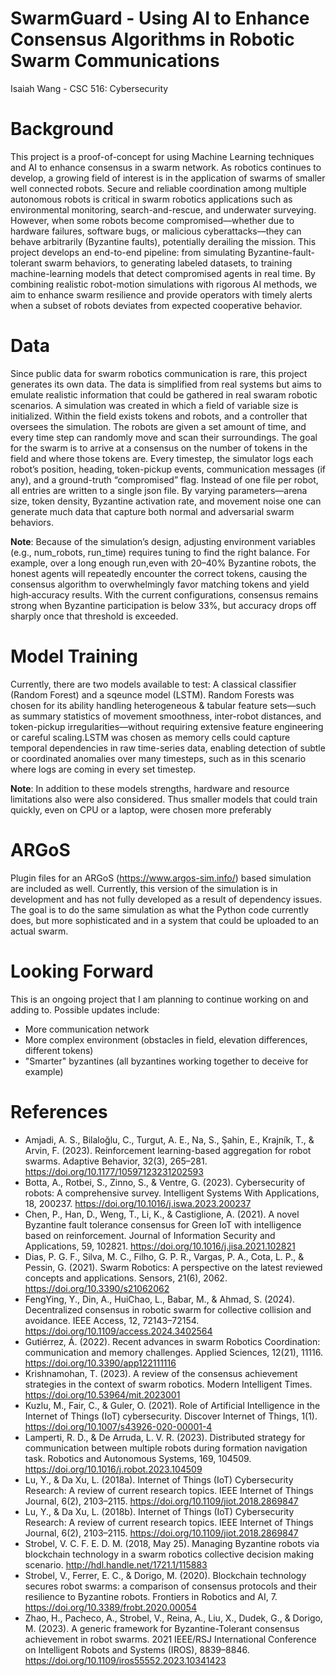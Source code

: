 # SwarmGuard - Using AI to Enhance Consensus Algorithms in Robotic Swarm Communications
Isaiah Wang - CSC 516: Cybersecurity

# Background
This project is a proof-of-concept for using Machine Learning techniques and AI to enhance consensus in a swarm network. As robotics continues to develop, a growing field of interest is in the application of swarms of smaller well connected robots. Secure and reliable coordination among multiple autonomous robots is critical in swarm robotics applications such as environmental monitoring, search-and-rescue, and underwater surveying. However, when some robots become compromised—whether due to hardware failures, software bugs, or malicious cyberattacks—they can behave arbitrarily (Byzantine faults), potentially derailing the mission. This project develops an end-to-end pipeline: from simulating Byzantine-fault-tolerant swarm behaviors, to generating labeled datasets, to training machine-learning models that detect compromised agents in real time. By combining realistic robot-motion simulations with rigorous AI methods, we aim to enhance swarm resilience and provide operators with timely alerts when a subset of robots deviates from expected cooperative behavior.

# Data
Since public data for swarm robotics communication is rare, this project generates its own data. The data is simplified from real systems but aims to emulate realistic information that could be gathered in real swaram robotic scenarios. A simulation was created in which a field of variable size is initialized. Within the field exists tokens and robots, and a controller that oversees the simulation. The robots are given a set amount of time, and every time step can randomly move and scan their surroundings. The goal for the swarm is to arrive at a consensus on the number of tokens in the field and where those tokens are. Every timestep, the simulator logs each robot’s position, heading, token-pickup events, communication messages (if any), and a ground-truth “compromised” flag. Instead of one file per robot, all entries are written to a single json file. By varying parameters—arena size, token density, Byzantine activation rate, and movement noise one can generate much data that capture both normal and adversarial swarm behaviors.

**Note**: Because of the simulation’s design, adjusting environment variables (e.g., num_robots, run_time) requires  tuning to find the right balance. For example, over a long enough run,even with 20–40% Byzantine robots, the honest agents will repeatedly encounter the correct tokens, causing the consensus algorithm to overwhelmingly favor matching tokens and yield high‐accuracy results. With the current configurations, consensus remains strong when Byzantine participation is below 33%, but accuracy drops off sharply once that threshold is exceeded.

# Model Training
Currently, there are two models available to test: A classical classifier (Random Forest) and a sqeunce model (LSTM). Random Forests was chosen for its ability handling heterogeneous & tabular feature sets—such as summary statistics of movement smoothness, inter-robot distances, and token-pickup irregularities—without requiring extensive feature engineering or careful scaling.LSTM was chosen as memory cells could capture temporal dependencies in raw time-series data, enabling detection of subtle or coordinated anomalies over many timesteps, such as in this scenario where logs are coming in every set timestep. 

**Note**: In addition to these models strengths, hardware and resource limitations also were also considered. Thus smaller models that could train quickly, even on CPU or a laptop, were chosen more preferably 

# ARGoS
Plugin files for an ARGoS (https://www.argos-sim.info/) based simulation are included as well. Currently, this version of the simulation is in development and has not fully developed as a result of dependency issues. The goal is to do the same simulation as what the Python code currently does, but more sophisticated and in a system that could be uploaded to an actual swarm.  

# Looking Forward
This is an ongoing project that I am planning to continue working on and adding to. 
Possible updates include:
- More communication network
- More complex environment (obstacles in field, elevation differences, different tokens)
- "Smarter" byzantines (all byzantines working together to deceive for example)

# References
- Amjadi, A. S., Bilaloğlu, C., Turgut, A. E., Na, S., Şahin, E., Krajník, T., & Arvin, F. (2023). Reinforcement learning-based aggregation for robot swarms. Adaptive Behavior, 32(3), 265–281. https://doi.org/10.1177/10597123231202593
- Botta, A., Rotbei, S., Zinno, S., & Ventre, G. (2023). Cybersecurity of robots: A comprehensive survey. Intelligent Systems With Applications, 18, 200237. https://doi.org/10.1016/j.iswa.2023.200237
- Chen, P., Han, D., Weng, T., Li, K., & Castiglione, A. (2021). A novel Byzantine fault tolerance consensus for Green IoT with intelligence based on reinforcement. Journal of Information Security and Applications, 59, 102821. https://doi.org/10.1016/j.jisa.2021.102821
- Dias, P. G. F., Silva, M. C., Filho, G. P. R., Vargas, P. A., Cota, L. P., & Pessin, G. (2021). Swarm Robotics: A perspective on the latest reviewed concepts and applications. Sensors, 21(6), 2062. https://doi.org/10.3390/s21062062
- FengYing, Y., Din, A., HuiChao, L., Babar, M., & Ahmad, S. (2024). Decentralized consensus in robotic swarm for collective collision and avoidance. IEEE Access, 12, 72143–72154. https://doi.org/10.1109/access.2024.3402564
- Gutiérrez, Á. (2022). Recent advances in swarm Robotics Coordination: communication and memory challenges. Applied Sciences, 12(21), 11116. https://doi.org/10.3390/app122111116
- Krishnamohan, T. (2023). A review of the consensus achievement strategies in the context of swarm robotics. Modern Intelligent Times. https://doi.org/10.53964/mit.2023001
- Kuzlu, M., Fair, C., & Guler, O. (2021). Role of Artificial Intelligence in the Internet of Things (IoT) cybersecurity. Discover Internet of Things, 1(1). https://doi.org/10.1007/s43926-020-00001-4
- Lamperti, R. D., & De Arruda, L. V. R. (2023). Distributed strategy for communication between multiple robots during formation navigation task. Robotics and Autonomous Systems, 169, 104509. https://doi.org/10.1016/j.robot.2023.104509
- Lu, Y., & Da Xu, L. (2018a). Internet of Things (IoT) Cybersecurity Research: A review of current research topics. IEEE Internet of Things Journal, 6(2), 2103–2115. https://doi.org/10.1109/jiot.2018.2869847
- Lu, Y., & Da Xu, L. (2018b). Internet of Things (IoT) Cybersecurity Research: A review of current research topics. IEEE Internet of Things Journal, 6(2), 2103–2115. https://doi.org/10.1109/jiot.2018.2869847
- Strobel, V. C. F. E. D. M. (2018, May 25). Managing Byzantine robots via blockchain technology in a swarm robotics collective decision making scenario. http://hdl.handle.net/1721.1/115883
- Strobel, V., Ferrer, E. C., & Dorigo, M. (2020). Blockchain technology secures robot swarms: a comparison of consensus protocols and their resilience to Byzantine robots. Frontiers in Robotics and AI, 7. https://doi.org/10.3389/frobt.2020.00054
- Zhao, H., Pacheco, A., Strobel, V., Reina, A., Liu, X., Dudek, G., & Dorigo, M. (2023). A generic framework for Byzantine-Tolerant consensus achievement in robot swarms. 2021 IEEE/RSJ International Conference on Intelligent Robots and Systems (IROS), 8839–8846. https://doi.org/10.1109/iros55552.2023.10341423
